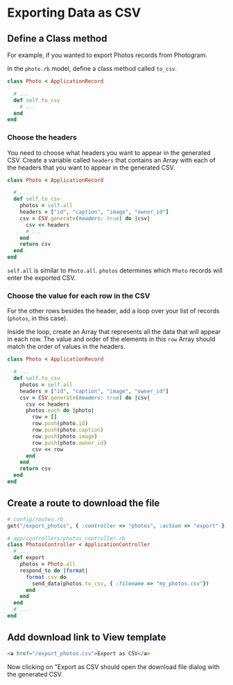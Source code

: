 # Exporting Data as CSV

## Define a Class method
For example, if you wanted to export Photos records from Photogram.

In the `photo.rb` model, define a class method called `to_csv`.

```rb
class Photo < ApplicationRecord

  # ...
  def self.to_csv
    # ...
  end
end
```

### Choose the headers

You need to choose what headers you want to appear in the generated CSV. Create a variable called `headers` that contains an Array with each of the headers that you want to appear in the generated CSV.

```rb
class Photo < ApplicationRecord

  # ...
  def self.to_csv
    photos = self.all 
    headers = ["id", "caption", "image", "owner_id"]
    csv = CSV.generate(headers: true) do |csv|
      csv << headers
      # ...
    end
    return csv
  end
end
```

`self.all` is similar to `Photo.all`. `photos` determines which `Photo` records will enter the exported CSV.

### Choose the value for each row in the CSV

For the other rows besides the header, add a loop over your list of records (`photos`, in this case).

Inside the loop, create an Array that represents all the data that will appear in each row. The value and order of the elements in this `row` Array should match the order of values in the headers.

```rb
class Photo < ApplicationRecord

  # ...
  def self.to_csv
    photos = self.all
    headers = ["id", "caption", "image", "owner_id"]
    csv = CSV.generate(headers: true) do |csv|
      csv << headers
      photos.each do |photo|
        row = []
        row.push(photo.id)
        row.push(photo.caption)
        row.push(photo.image)
        row.push(photo.owner_id)
        csv << row
      end
    end
    return csv
  end
end
```

## Create a route to download the file

```rb
# config/routes.rb
get("/export_photos", { :controller => "photos", :action => "export" })

# app/controllers/photos_controller.rb
class PhotosController < ApplicationController
  # ...
  def export
    photos = Photo.all
    respond_to do |format|
      format.csv do 
        send_data(photos.to_csv, { :filename => "my_photos.csv"})
      end
    end
  end
  # ...
end
```

## Add download link to View template

```html
<a href="/export_photos.csv">Export as CSV</a>
```

Now clicking on "Export as CSV should open the download file dialog with the generated CSV.
